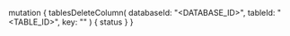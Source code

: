 mutation {
    tablesDeleteColumn(
        databaseId: "<DATABASE_ID>",
        tableId: "<TABLE_ID>",
        key: ""
    ) {
        status
    }
}

